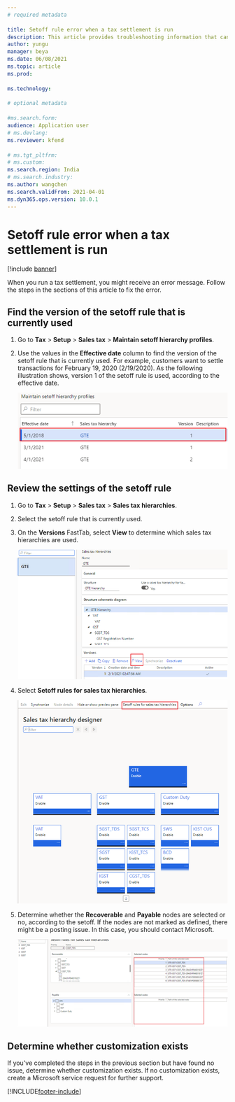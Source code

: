 ```yaml
---
# required metadata

title: Setoff rule error when a tax settlement is run
description: This article provides troubleshooting information that can help fix the setoff rule error that might occur during tax settlement.
author: yungu
manager: beya
ms.date: 06/08/2021
ms.topic: article
ms.prod: 

ms.technology: 

# optional metadata

#ms.search.form:
audience: Application user
# ms.devlang: 
ms.reviewer: kfend

# ms.tgt_pltfrm: 
# ms.custom: 
ms.search.region: India
# ms.search.industry: 
ms.author: wangchen
ms.search.validFrom: 2021-04-01
ms.dyn365.ops.version: 10.0.1
---
```


# Setoff rule error when a tax settlement is run

[!include [banner](../includes/banner.md)]

When you run a tax settlement, you might receive an error message. Follow the steps in the sections of this article to fix the error.

## Find the version of the setoff rule that is currently used

1. Go to **Tax** \> **Setup** \> **Sales tax** \> **Maintain setoff hierarchy profiles**.
2. Use the values in the **Effective date** column to find the version of the setoff rule that is currently used. For example, customers want to settle transactions for February 19, 2020 (2/19/2020). As the following illustration shows, version 1 of the setoff rule is used, according to the effective date.

    [![Current version of the setoff rule on the Setoff hierarchy profiles page.](./media/setoff-rule-error-Picture01.png)](./media/setoff-rule-error-Picture01.png)

## Review the settings of the setoff rule

1. Go to **Tax** \> **Setup** \> **Sales tax** \> **Sales tax hierarchies**.
2. Select the setoff rule that is currently used.
3. On the **Versions** FastTab, select **View** to determine which sales tax hierarchies are used.

    [![View button on the Versions FastTab of the Sales tax hierarchies page.](./media/setoff-rule-error-Picture1.png)](./media/setoff-rule-error-Picture1.png)

3. Select **Setoff rules for sales tax hierarchies**.

    [![Setoff rules for sales tax hierarchies button on the Sales tax hierarchies designer page.](./media/setoff-rule-error-Picture2.png)](./media/setoff-rule-error-Picture2.png)

4. Determine whether the **Recoverable** and **Payable** nodes are selected or no, according to the setoff. If the nodes are not marked as defined, there might be a posting issue. In this case, you should contact Microsoft. 

    [![Recoverable and Payable nodes on the Setoff rules for sales tax hierarchies page.](./media/setoff-rule-error-Picture3.png)](./media/setoff-rule-error-Picture3.png)

## Determine whether customization exists

If you've completed the steps in the previous section but have found no issue, determine whether customization exists. If no customization exists, create a Microsoft service request for further support.

[!INCLUDE[footer-include](../../includes/footer-banner.md)]
